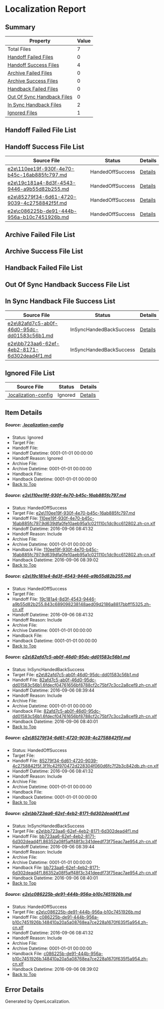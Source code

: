 # <a name='report-top'></a> Localization Report

## Summary
 Property | Value 
 -------- | ----- 
 Total Files | 7
[ Handoff Failed Files ](#handoff-failed-list)| 0
[ Handoff Success Files ](#handoff-success-list)| 4
[ Archive Failed Files ](#archive-failed-list)| 0
[ Archive Success Files ](#archive-success-list)| 0
[ Handback Failed Files ](#handback-failed-list)| 0
[ Out Of Sync Handback Files ](#outofsync-handback-success-list)| 0
[ In Sync Handback Files ](#insync-handback-success-list)| 2
[ Ignored Files ](#ignored-list)| 1

## <a name='handoff-failed-list'></a> Handoff Failed File List

## <a name='handoff-success-list'></a> Handoff Success File List
 Source File | Status | Details 
 ----------- | ------ | ------- 
 [e2e\110ee19f-930f-4e70-b45c-16ab885fc797.md](https://github.com/OpenLocalizationTestOrg/ol-test0/blob/6bbe59e3137bda7925152250914f5dd084fd197b/e2e/110ee19f-930f-4e70-b45c-16ab885fc797.md) | HandedOffSuccess | [Details](#fc32d4053143637bb40ee4a284f16562ac8104fe1)
 [e2e\19c181a4-8d3f-4543-9446-a9b55d82b255.md](https://github.com/OpenLocalizationTestOrg/ol-test0/blob/38f67a944b7e29d37789d21a36152d4f355bbe82/e2e/19c181a4-8d3f-4543-9446-a9b55d82b255.md) | HandedOffSuccess | [Details](#7953a71107ead5ecd440a47c169738a2209bd1a12)
 [e2e\85279f34-6d61-4720-9039-4c2758842f5f.md](https://github.com/OpenLocalizationTestOrg/ol-test0/blob/cbd26fb1d3ac85ff8dd8cab540915fc2f2089d5c/e2e/85279f34-6d61-4720-9039-4c2758842f5f.md) | HandedOffSuccess | [Details](#918f963dfad4c30ff6c0cb146674228ea78f25f14)
 [e2e\c086225b-de91-444b-956a-b10c7451926b.md](https://github.com/OpenLocalizationTestOrg/ol-test0/blob/6bbe59e3137bda7925152250914f5dd084fd197b/e2e/c086225b-de91-444b-956a-b10c7451926b.md) | HandedOffSuccess | [Details](#89ae997d9d302c59b204b2a4a8fd7d57733e089c6)

## <a name='archive-failed-list'></a> Archive Failed File List

## <a name='archive-success-list'></a> Archive Success File List

## <a name='handback-failed-list'></a> Handback Failed File List

## <a name='outofsync-handback-success-list'></a> Out Of Sync Handback Success File List

## <a name='insync-handback-success-list'></a> In Sync Handback File Success List
 Source File | Status | Details 
 ----------- | ------ | ------- 
 [e2e\82afd7c5-ab0f-46d0-95dc-dd01583c56b1.md](https://github.com/OpenLocalizationTestOrg/ol-test0/blob/2be1230e1dabdb15e8ff7c6e3d9220578474e2b7/e2e/82afd7c5-ab0f-46d0-95dc-dd01583c56b1.md) | InSyncHandedBackSuccess | [Details](#9cc44ef998848af0d69fd47753cf01c08e0c3b7b3)
 [e2e\bb723aa6-62ef-4eb2-8171-6d302dead4f1.md](https://github.com/OpenLocalizationTestOrg/ol-test0/blob/2be1230e1dabdb15e8ff7c6e3d9220578474e2b7/e2e/bb723aa6-62ef-4eb2-8171-6d302dead4f1.md) | InSyncHandedBackSuccess | [Details](#22dce10b8d2af987b0ef31ad7074050e511d62cd5)

## <a name='ignored-list'></a> Ignored File List
 Source File | Status | Details 
 ----------- | ------ | ------- 
 [.localization-config](https://github.com/OpenLocalizationTestOrg/ol-test0/blob/cbd26fb1d3ac85ff8dd8cab540915fc2f2089d5c/.localization-config) | Ignored | [Details](#3d4f252ac210baf56311d7e97dcc2db10974dbd20)

## Item Details
##### <a name='3d4f252ac210baf56311d7e97dcc2db10974dbd20'></a> Source: [.localization-config](https://github.com/OpenLocalizationTestOrg/ol-test0/blob/cbd26fb1d3ac85ff8dd8cab540915fc2f2089d5c/.localization-config)
* Status: Ignored
* Target File: 
* Handoff File: 
* Handoff Datetime: 0001-01-01 00:00:00
* Handoff Reason: Ignored
* Archive File: 
* Archive Datetime: 0001-01-01 00:00:00
* Handback File: 
* Handback Datetime: 0001-01-01 00:00:00
* [Back to Top](#report-top)

##### <a name='fc32d4053143637bb40ee4a284f16562ac8104fe1'></a> Source: [e2e\110ee19f-930f-4e70-b45c-16ab885fc797.md](https://github.com/OpenLocalizationTestOrg/ol-test0/blob/6bbe59e3137bda7925152250914f5dd084fd197b/e2e/110ee19f-930f-4e70-b45c-16ab885fc797.md)
* Status: HandedOffSuccess
* Target File: [e2e\110ee19f-930f-4e70-b45c-16ab885fc797.md](https://github.com/OpenLocalizationTestOrg/ol-test0-zhcn/blob/fb1b8da66c2dbcb529beb079baf30fba003534c2/e2e/110ee19f-930f-4e70-b45c-16ab885fc797.md)
* Handoff File: [110ee19f-930f-4e70-b45c-16ab885fc797.9d639dfa0fe10aeb95a1c021110c1dc9cc612802.zh-cn.xlf](https://github.com/OpenLocalizationTestOrg/ol-test0-handoff/blob/1512f3ee3dc9ae3c777b8a6708b0c5de69f4e3be/ol-handoff/OpenLocalizationTestOrg/ol-test0-zhcn/ci/ht/110ee19f-930f-4e70-b45c-16ab885fc797.9d639dfa0fe10aeb95a1c021110c1dc9cc612802.zh-cn.xlf)
* Handoff Datetime: 2016-09-06 08:41:32
* Handoff Reason: Include
* Archive File: 
* Archive Datetime: 0001-01-01 00:00:00
* Handback File: [110ee19f-930f-4e70-b45c-16ab885fc797.9d639dfa0fe10aeb95a1c021110c1dc9cc612802.zh-cn.xlf](https://github.com/OpenLocalizationTestOrg/ol-test0-handback/blob/eb5d99f6dc8358c3847bfe5834afa8be552c3e4f/ol-handback/OpenLocalizationTestOrg/ol-test0-zhcn/ci/high/110ee19f-930f-4e70-b45c-16ab885fc797.9d639dfa0fe10aeb95a1c021110c1dc9cc612802.zh-cn.xlf)
* Handback Datetime: 2016-09-06 08:39:02
* [Back to Top](#report-top)

##### <a name='7953a71107ead5ecd440a47c169738a2209bd1a12'></a> Source: [e2e\19c181a4-8d3f-4543-9446-a9b55d82b255.md](https://github.com/OpenLocalizationTestOrg/ol-test0/blob/38f67a944b7e29d37789d21a36152d4f355bbe82/e2e/19c181a4-8d3f-4543-9446-a9b55d82b255.md)
* Status: HandedOffSuccess
* Target File: 
* Handoff File: [19c181a4-8d3f-4543-9446-a9b55d82b255.843c689098238148aed09d2186a8817bbff15325.zh-cn.xlf](https://github.com/OpenLocalizationTestOrg/ol-test0-handoff/blob/1512f3ee3dc9ae3c777b8a6708b0c5de69f4e3be/ol-handoff/OpenLocalizationTestOrg/ol-test0-zhcn/ci/ht/19c181a4-8d3f-4543-9446-a9b55d82b255.843c689098238148aed09d2186a8817bbff15325.zh-cn.xlf)
* Handoff Datetime: 2016-09-06 08:41:32
* Handoff Reason: Include
* Archive File: 
* Archive Datetime: 0001-01-01 00:00:00
* Handback File: 
* Handback Datetime: 0001-01-01 00:00:00
* [Back to Top](#report-top)

##### <a name='9cc44ef998848af0d69fd47753cf01c08e0c3b7b3'></a> Source: [e2e\82afd7c5-ab0f-46d0-95dc-dd01583c56b1.md](https://github.com/OpenLocalizationTestOrg/ol-test0/blob/2be1230e1dabdb15e8ff7c6e3d9220578474e2b7/e2e/82afd7c5-ab0f-46d0-95dc-dd01583c56b1.md)
* Status: InSyncHandedBackSuccess
* Target File: [e2e\82afd7c5-ab0f-46d0-95dc-dd01583c56b1.md](https://github.com/OpenLocalizationTestOrg/ol-test0-zhcn/blob/d2d9b075bd7015662e192d84919a3d6a5c1616ad/e2e/82afd7c5-ab0f-46d0-95dc-dd01583c56b1.md)
* Handoff File: [82afd7c5-ab0f-46d0-95dc-dd01583c56b1.6fdecf04761656bf8788cf2c75bf7c3cc2a8cef9.zh-cn.xlf](https://github.com/OpenLocalizationTestOrg/ol-test0-handoff/blob/e6471dcac7c2a44850195c8c33b83e159d66fd83/ol-handoff/OpenLocalizationTestOrg/ol-test0-zhcn/ci/ht/82afd7c5-ab0f-46d0-95dc-dd01583c56b1.6fdecf04761656bf8788cf2c75bf7c3cc2a8cef9.zh-cn.xlf)
* Handoff Datetime: 2016-09-06 08:39:44
* Handoff Reason: Include
* Archive File: 
* Archive Datetime: 0001-01-01 00:00:00
* Handback File: [82afd7c5-ab0f-46d0-95dc-dd01583c56b1.6fdecf04761656bf8788cf2c75bf7c3cc2a8cef9.zh-cn.xlf](https://github.com/OpenLocalizationTestOrg/ol-test0-handback/blob/217aa605a78204711aaacd706cda6cef41c8c115/ol-handback/OpenLocalizationTestOrg/ol-test0-zhcn/ci/ht/82afd7c5-ab0f-46d0-95dc-dd01583c56b1.6fdecf04761656bf8788cf2c75bf7c3cc2a8cef9.zh-cn.xlf)
* Handback Datetime: 2016-09-06 08:40:01
* [Back to Top](#report-top)

##### <a name='918f963dfad4c30ff6c0cb146674228ea78f25f14'></a> Source: [e2e\85279f34-6d61-4720-9039-4c2758842f5f.md](https://github.com/OpenLocalizationTestOrg/ol-test0/blob/cbd26fb1d3ac85ff8dd8cab540915fc2f2089d5c/e2e/85279f34-6d61-4720-9039-4c2758842f5f.md)
* Status: HandedOffSuccess
* Target File: 
* Handoff File: [85279f34-6d61-4720-9039-4c2758842f5f.3f1fc42f970472d228304f060d6fc7f2b3c842db.zh-cn.xlf](https://github.com/OpenLocalizationTestOrg/ol-test0-handoff/blob/1512f3ee3dc9ae3c777b8a6708b0c5de69f4e3be/ol-handoff/OpenLocalizationTestOrg/ol-test0-zhcn/ci/ht/85279f34-6d61-4720-9039-4c2758842f5f.3f1fc42f970472d228304f060d6fc7f2b3c842db.zh-cn.xlf)
* Handoff Datetime: 2016-09-06 08:41:32
* Handoff Reason: Include
* Archive File: 
* Archive Datetime: 0001-01-01 00:00:00
* Handback File: 
* Handback Datetime: 0001-01-01 00:00:00
* [Back to Top](#report-top)

##### <a name='22dce10b8d2af987b0ef31ad7074050e511d62cd5'></a> Source: [e2e\bb723aa6-62ef-4eb2-8171-6d302dead4f1.md](https://github.com/OpenLocalizationTestOrg/ol-test0/blob/2be1230e1dabdb15e8ff7c6e3d9220578474e2b7/e2e/bb723aa6-62ef-4eb2-8171-6d302dead4f1.md)
* Status: InSyncHandedBackSuccess
* Target File: [e2e\bb723aa6-62ef-4eb2-8171-6d302dead4f1.md](https://github.com/OpenLocalizationTestOrg/ol-test0-zhcn/blob/d2d9b075bd7015662e192d84919a3d6a5c1616ad/e2e/bb723aa6-62ef-4eb2-8171-6d302dead4f1.md)
* Handoff File: [bb723aa6-62ef-4eb2-8171-6d302dead4f1.86352a08f5aff48f3c341deedf73f75eac7ae954.zh-cn.xlf](https://github.com/OpenLocalizationTestOrg/ol-test0-handoff/blob/e6471dcac7c2a44850195c8c33b83e159d66fd83/ol-handoff/OpenLocalizationTestOrg/ol-test0-zhcn/ci/ht/bb723aa6-62ef-4eb2-8171-6d302dead4f1.86352a08f5aff48f3c341deedf73f75eac7ae954.zh-cn.xlf)
* Handoff Datetime: 2016-09-06 08:39:44
* Handoff Reason: Include
* Archive File: 
* Archive Datetime: 0001-01-01 00:00:00
* Handback File: [bb723aa6-62ef-4eb2-8171-6d302dead4f1.86352a08f5aff48f3c341deedf73f75eac7ae954.zh-cn.xlf](https://github.com/OpenLocalizationTestOrg/ol-test0-handback/blob/217aa605a78204711aaacd706cda6cef41c8c115/ol-handback/OpenLocalizationTestOrg/ol-test0-zhcn/ci/ht/bb723aa6-62ef-4eb2-8171-6d302dead4f1.86352a08f5aff48f3c341deedf73f75eac7ae954.zh-cn.xlf)
* Handback Datetime: 2016-09-06 08:40:01
* [Back to Top](#report-top)

##### <a name='89ae997d9d302c59b204b2a4a8fd7d57733e089c6'></a> Source: [e2e\c086225b-de91-444b-956a-b10c7451926b.md](https://github.com/OpenLocalizationTestOrg/ol-test0/blob/6bbe59e3137bda7925152250914f5dd084fd197b/e2e/c086225b-de91-444b-956a-b10c7451926b.md)
* Status: HandedOffSuccess
* Target File: [e2e\c086225b-de91-444b-956a-b10c7451926b.md](https://github.com/OpenLocalizationTestOrg/ol-test0-zhcn/blob/fb1b8da66c2dbcb529beb079baf30fba003534c2/e2e/c086225b-de91-444b-956a-b10c7451926b.md)
* Handoff File: [c086225b-de91-444b-956a-b10c7451926b.148410a20a5a08768ea7ce228a1670f635f5a954.zh-cn.xlf](https://github.com/OpenLocalizationTestOrg/ol-test0-handoff/blob/1512f3ee3dc9ae3c777b8a6708b0c5de69f4e3be/ol-handoff/OpenLocalizationTestOrg/ol-test0-zhcn/ci/ht/c086225b-de91-444b-956a-b10c7451926b.148410a20a5a08768ea7ce228a1670f635f5a954.zh-cn.xlf)
* Handoff Datetime: 2016-09-06 08:41:32
* Handoff Reason: Include
* Archive File: 
* Archive Datetime: 0001-01-01 00:00:00
* Handback File: [c086225b-de91-444b-956a-b10c7451926b.148410a20a5a08768ea7ce228a1670f635f5a954.zh-cn.xlf](https://github.com/OpenLocalizationTestOrg/ol-test0-handback/blob/eb5d99f6dc8358c3847bfe5834afa8be552c3e4f/ol-handback/OpenLocalizationTestOrg/ol-test0-zhcn/ci/high/c086225b-de91-444b-956a-b10c7451926b.148410a20a5a08768ea7ce228a1670f635f5a954.zh-cn.xlf)
* Handback Datetime: 2016-09-06 08:39:02
* [Back to Top](#report-top)


## Error Details

Generated by OpenLocalization.
